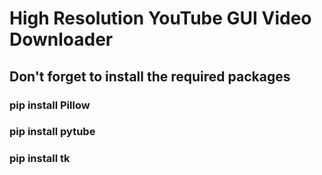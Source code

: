 # High Resolution YouTube GUI Video Downloader

## Don't forget to install the required packages

### pip install Pillow
### pip install pytube
### pip install tk

